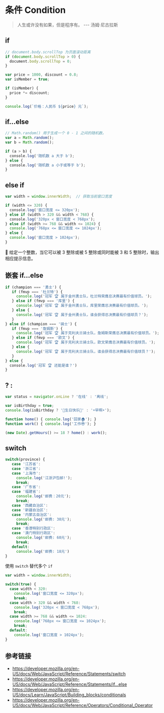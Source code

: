 # 条件 Condition

> 人生或许没有如果，但是程序有。 --- 汤姆·尼古拉斯

## if
```javascript
// document.body.scrollTop 为页面滚动距离
if (document.body.scrollTop > 0) {
  document.body.scrollTop = 0;
}
```

```javascript
var price = 1000, discount = 0.8;
var isMember = true;

if (isMember) {
  price *= discount;
}

console.log(`价格：人民币 ${price} 元`);
```

## if...else
```javascript
// Math.random() 用于生成一个 0 - 1 之间的随机数。
var a = Math.random();
var b = Math.random();

if (a > b) {
  console.log('随机数 a 大于 b');
} else {
  console.log('随机数 a 小于或等于 b');
}
```

## else if
```javascript
var width = window.innerWidth;  // 获取当前窗口宽度

if (width <= 320) {
  console.log('窗口宽度 <= 320px');
} else if (width > 320 && width < 768) {
  console.log('320px < 窗口宽度 < 768px');
} else if (width >= 768 && width <= 1024) {
  console.log('768px <= 窗口宽度 <= 1024px');
} else {
  console.log('窗口宽度 > 1024px');
}
```
🤔 给定一个整数，当它可以被 3 整除或被 5 整除或同时能被 3 和 5 整除时，输出相应提示信息。

## 嵌套 if...else
```javascript
if (champion === '勇士') {
   if (fmvp === '杜兰特') {
     console.log('冠军 🏆 属于金州勇士队，杜兰特荣膺总决赛最有价值球员。');
   } else if (fmvp === '库里') {
     console.log('冠军 🏆 属于金州勇士队，库里荣膺总决赛最有价值球员。');
   } else {
     console.log('冠军 🏆 属于金州勇士队，谁会获得总决赛最有价值球员？');
   }
} else if (champion === '骑士') {
   if (fmvp === '詹姆斯') {
     console.log('冠军 🏆 属于克利夫兰骑士队，詹姆斯荣膺总决赛最有价值球员。');
   } else if (fmvp === '欧文') {
     console.log('冠军 🏆 属于克利夫兰骑士队，欧文荣膺总决赛最有价值球员。');
   } else {
     console.log('冠军 🏆 属于克利夫兰骑士队，谁会获得总决赛最有价值球员？');
   }
} else {
  console.log('冠军 🏆 还能是谁？')
}
```

## ? :
```javascript
var status = navigator.onLine ? '在线' : '离线';

var isBirthday = true;
console.log(isBirthday ? '🎂生日快乐🎂' : '☀️早啊☀️');

function home() { console.log('回家🏠'); }
function work() { console.log('工作😎'); }

(new Date).getHours() >= 18 ? home() : work();
```

## switch
```javascript
switch(province) {
   case '江苏省':
   case '浙江省':
   case '上海市':
     console.log('江浙沪包邮!');
     break;
   case '广东省':
   case '福建省':
     console.log('邮费：20元');
     break;
   case '西藏自治区':
   case '新疆自治区':
   case '内蒙古自治区':
     console.log('邮费: 30元');
     break;
   case '香港特别行政区':
   case '澳门特别行政区':
     console.log('邮费: 60元');
     break;
   default:
     console.log('邮费: 18元')
}
```

使用 `switch` 替代多个 `if`
```javascript
var width = window.innerWidth;

switch(true) {
  case width < 320:
    console.log('窗口宽度 <= 320px');
    break;
  case width > 320 && width < 768:
    console.log('320px < 窗口宽度 < 768px');
    break;
  case width >= 768 && width <= 1024:
    console.log('768px <= 窗口宽度 <= 1024px');
    break;
  default:
    console.log('窗口宽度 > 1024px');
}
```

## 参考链接
* https://developer.mozilla.org/en-US/docs/Web/JavaScript/Reference/Statements/switch
* https://developer.mozilla.org/en-US/docs/Web/JavaScript/Reference/Statements/if...else
* https://developer.mozilla.org/en-US/docs/Learn/JavaScript/Building_blocks/conditionals
* https://developer.mozilla.org/en-US/docs/Web/JavaScript/Reference/Operators/Conditional_Operator
